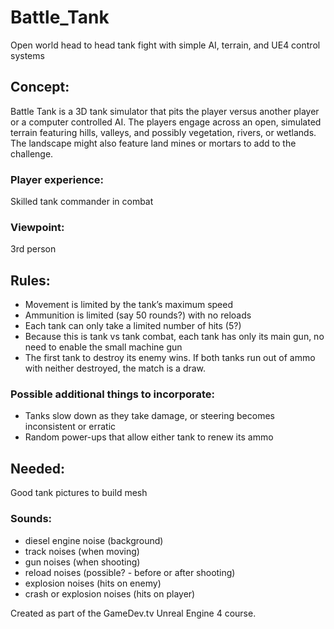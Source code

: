# Battle_Tank
Open world head to head tank fight with simple AI, terrain, and UE4 control systems

## Concept:
Battle Tank is a 3D tank simulator that pits the player versus another player or a computer controlled AI. The players engage across an open, simulated terrain featuring hills, valleys, and possibly vegetation, rivers, or wetlands. The landscape might also feature land mines or mortars to add to the challenge.

### Player experience:
Skilled tank commander in combat

### Viewpoint:
3rd person

## Rules:
* Movement is limited by the tank’s maximum speed
* Ammunition is limited (say 50 rounds?) with no reloads
* Each tank can only take a limited number of hits (5?)
* Because this is tank vs tank combat, each tank has only its main gun, no need to enable the small machine gun
* The first tank to destroy its enemy wins. If both tanks run out of ammo with neither destroyed, the match is a draw.

### Possible additional things to incorporate:
* Tanks slow down as they take damage, or steering becomes inconsistent or erratic
* Random power-ups that allow either tank to renew its ammo

## Needed:
Good tank pictures to build mesh
### Sounds:
* diesel engine noise (background)
* track noises (when moving)
* gun noises (when shooting)
* reload noises (possible? - before or after shooting)
* explosion noises (hits on enemy)
* crash or explosion noises (hits on player)

Created as part of the GameDev.tv Unreal Engine 4 course.
